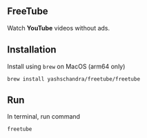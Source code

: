 ## FreeTube

Watch **YouTube** videos without ads.


## Installation

Install using `brew` on MacOS (arm64 only)

```
brew install yashschandra/freetube/freetube
```

## Run

In terminal, run command

```
freetube
```
